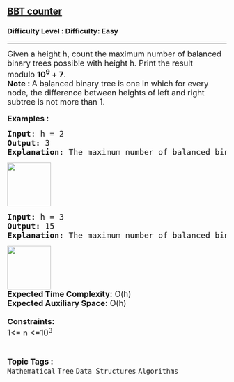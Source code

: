 <h2><a href="https://www.geeksforgeeks.org/problems/bbt-counter4914/0">BBT counter</a></h2><h3>Difficulty Level : Difficulty: Easy</h3><hr><div class="problems_problem_content__Xm_eO"><p><span style="font-size: 18px;">Given a height h, count the maximum number of balanced binary trees possible with height h. Print the result modulo&nbsp;<strong>10<sup>9</sup>&nbsp;+ 7</strong>.</span><br><span style="font-size: 18px;"><strong>Note :&nbsp;</strong>A balanced binary tree is one in which for every node, the difference between heights of left and right subtree is not more than 1.</span><br><br><span style="font-size: 18px;"><strong>Examples :</strong></span></p>
<pre><span style="font-size: 18px;"><strong>Input</strong>: h = 2
<strong>Output:</strong>&nbsp;3&nbsp;
<strong>Explanation</strong>: The maximum number of balanced binary trees possible with height 2 is 3. 
</span></pre>
<p><img src="https://media.geeksforgeeks.org/img-practice/prod/addEditProblem/704986/Web/Other/blobid0_1718960297.png" height="100"></p>
<pre><span style="font-size: 18px;"><strong>Input: </strong>h = 3
<strong>Output:&nbsp;</strong>15
<strong>Explanation</strong>: The maximum number of balanced binary trees possible with height 3 is 15. 
</span></pre>
<p><span style="font-size: 18px;"><img src="https://media.geeksforgeeks.org/img-practice/prod/addEditProblem/704986/Web/Other/blobid1_1718960316.png" height="100"><br><strong>Expected Time Complexity:</strong> O(h)<br><strong>Expected Auxiliary Space:</strong> O(h)<br><br><strong>Constraints:</strong><br>1&lt;= n&nbsp;&lt;=10<sup>3</sup></span></p></div><br><p><span style=font-size:18px><strong>Topic Tags : </strong><br><code>Mathematical</code>&nbsp;<code>Tree</code>&nbsp;<code>Data Structures</code>&nbsp;<code>Algorithms</code>&nbsp;
